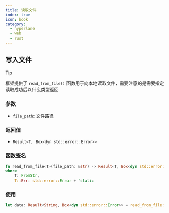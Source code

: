 ```yaml
---
title: 读取文件
index: true
icon: book
category:
  - hyperlane
  - web
  - rust
---
```


## 写入文件

> [!tip]
> 框架提供了 `read_from_file()` 函数用于向本地读取文件，需要注意的是需要指定读取成功后以什么类型返回

### 参数

- `file_path`: 文件路径

### 返回值

- `Result<T, Box<dyn std::error::Error>>`

### 函数签名

```rust
fn read_from_file<T>(file_path: &str) -> Result<T, Box<dyn std::error::Error>>
where
    T: FromStr,
    T::Err: std::error::Error + 'static
```

### 使用

```rust
let data: Result<String, Box<dyn std::error::Error>> = read_from_file::<String>("./test.txt");
```

<Bottom />
